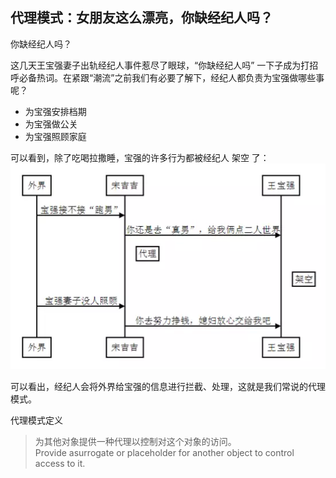 <h2>代理模式：女朋友这么漂亮，你缺经纪人吗？</h2>

你缺经纪人吗？

这几天王宝强妻子出轨经纪人事件惹尽了眼球，“你缺经纪人吗” 一下子成为打招呼必备热词。在紧跟“潮流”之前我们有必要了解下，经纪人都负责为宝强做哪些事呢？

- 为宝强安排档期
- 为宝强做公关
- 为宝强照顾家庭

可以看到，除了吃喝拉撒睡，宝强的许多行为都被经纪人 架空 了：
![](wbq.PNG)

可以看出，经纪人会将外界给宝强的信息进行拦截、处理，这就是我们常说的代理模式。

代理模式定义
>为其他对象提供一种代理以控制对这个对象的访问。  
>Provide asurrogate or placeholder for another object to control access to it.